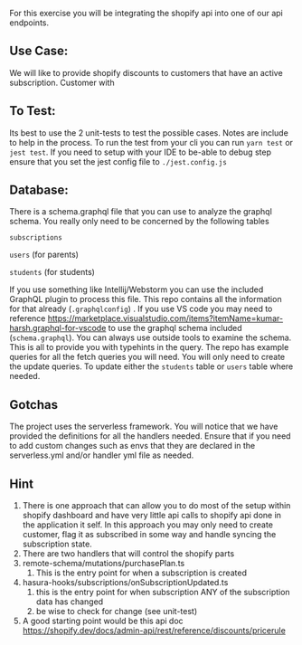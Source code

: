 For this exercise you will be integrating the shopify api into one of our api endpoints.

## Use Case:
We will like to provide shopify discounts to customers that have an active subscription.
Customer with



## To Test:
Its best to use the 2 unit-tests to test the possible cases. Notes are include to help in the process.
To run the test from your cli you can run `yarn test` or `jest test`. If you need to setup with your IDE to be-able to
debug step ensure that you set the jest config file to `./jest.config.js`


## Database:
There is a schema.graphql file that you can use to analyze the graphql schema. You really only need to be concerned
by the following tables

`subscriptions`

`users` (for parents)

`students` (for students)

If you use something like Intellij/Webstorm you can use the included GraphQL plugin to process this file. This
repo contains all the information for that already (`.graphqlconfig`) . If you use VS code you may need to reference
https://marketplace.visualstudio.com/items?itemName=kumar-harsh.graphql-for-vscode to use the graphql schema included
(`schema.graphql`). You can always use outside tools to examine the schema. This is all to provide you with typehints
 in the query. The repo has example queries for all the fetch queries you will need. You will only need to create the
 update queries. To update  either the `students` table or `users` table where needed.

## Gotchas
The project uses the serverless framework. You will notice that we have provided the definitions for all the handlers
 needed. Ensure that if you need to add custom changes such as envs that they are declared in the serverless.yml
 and/or handler yml file as needed.


## Hint
1. There is one approach that can allow you to do most of the setup within shopify dashboard and have very little
api calls to shopify api done in the application it self. In this approach you may only need to create customer, flag it as subscribed in some way and handle syncing the subscription state.
2. There are two handlers that will control the shopify parts
 1. remote-schema/mutations/purchasePlan.ts
    1. This is the entry point for when a subscription is created
 2. hasura-hooks/subscriptions/onSubscriptionUpdated.ts
    1. this is the entry point for when subscription ANY of the subscription data has changed
    2. be wise to check for change (see unit-test)
3. A good starting point would be this api doc https://shopify.dev/docs/admin-api/rest/reference/discounts/pricerule
